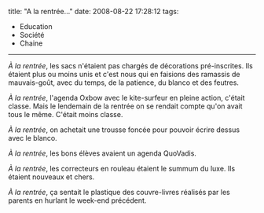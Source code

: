 title: "A la rentrée&#8230;"
date: 2008-08-22 17:28:12
tags:
  - Education
  - Société
  - Chaine
---

_À la rentrée_, les sacs n'étaient pas chargés de décorations pré-inscrites. Ils étaient plus ou moins unis et c'est nous qui en faisions des ramassis de mauvais-goût, avec du temps, de la patience, du blanco et des feutres.

_À la rentrée_, l'agenda Oxbow avec le kite-surfeur en pleine action, c'était classe. Mais le lendemain de la rentrée on se rendait compte qu'on avait tous le même. C'était moins classe.

_À la rentrée_, on achetait une trousse foncée pour pouvoir écrire dessus avec le blanco.

_À la rentrée_, les bons élèves avaient un agenda QuoVadis.

_À la rentrée_, les correcteurs en rouleau étaient le summum du luxe. Ils étaient nouveaux et chers.

_À la rentrée_, ça sentait le plastique des couvre-livres réalisés par les parents en hurlant le week-end précédent.
